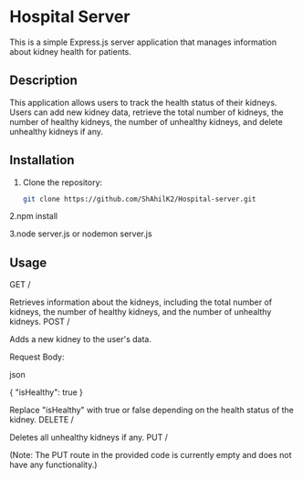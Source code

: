 # Hospital Server

This is a simple Express.js server application that manages information about kidney health for patients.

## Description

This application allows users to track the health status of their kidneys. Users can add new kidney data, retrieve the total number of kidneys, the number of healthy kidneys, the number of unhealthy kidneys, and delete unhealthy kidneys if any.

## Installation

1. Clone the repository:

   ```bash
   git clone https://github.com/ShAhilK2/Hospital-server.git


2.npm install

3.node server.js
or nodemon server.js

 ## Usage 
GET /

Retrieves information about the kidneys, including the total number of kidneys, the number of healthy kidneys, and the number of unhealthy kidneys.
POST /

Adds a new kidney to the user's data.

Request Body:

json

{
  "isHealthy": true
}

Replace "isHealthy" with true or false depending on the health status of the kidney.
DELETE /

Deletes all unhealthy kidneys if any.
PUT /

(Note: The PUT route in the provided code is currently empty and does not have any functionality.)
